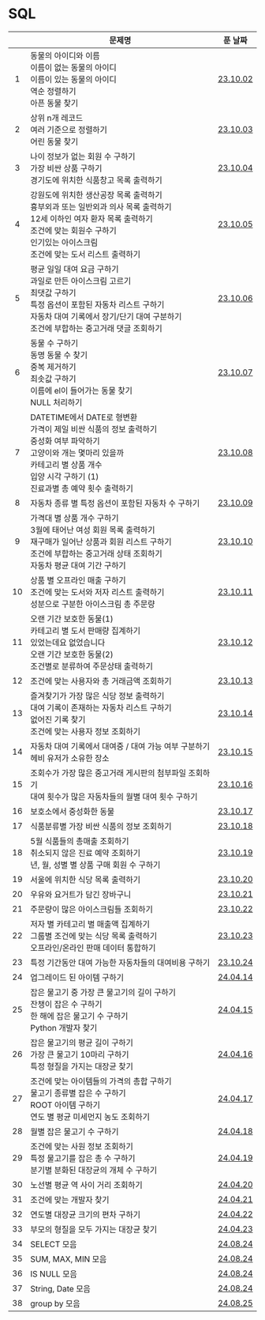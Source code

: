 # SQL

|     | 문제명                                                                                                                                                                                                             |               푼 날짜                |
| :-: | ------------------------------------------------------------------------------------------------------------------------------------------------------------------------------------------------------------------ | :----------------------------------: |
|  1  | 동물의 아이디와 이름<br>이름이 없는 동물의 아이디<br>이름이 있는 동물의 아이디<br>역순 정렬하기<br>아픈 동물 찾기                                                                                                  |       [23.10.02](./231002.sql)       |
|  2  | 상위 n개 레코드<br>여러 기준으로 정렬하기<br>어린 동물 찾기                                                                                                                                                        |       [23.10.03](./231003.sql)       |
|  3  | 나이 정보가 없는 회원 수 구하기<br>가장 비싼 상품 구하기<br>경기도에 위치한 식품창고 목록 출력하기                                                                                                                 |       [23.10.04](./231004.sql)       |
|  4  | 강원도에 위치한 생산공장 목록 출력하기<br>흉부외과 또는 일반외과 의사 목록 출력하기<br>12세 이하인 여자 환자 목록 출력하기<br>조건에 맞는 회원수 구하기<br>인기있는 아이스크림<br>조건에 맞는 도서 리스트 출력하기 |       [23.10.05](./231005.sql)       |
|  5  | 평균 일일 대여 요금 구하기<br>과일로 만든 아이스크림 고르기<br>최댓값 구하기<br>특정 옵션이 포함된 자동차 리스트 구하기<br>자동차 대여 기록에서 장기/단기 대여 구분하기<br>조건에 부합하는 중고거래 댓글 조회하기  |       [23.10.06](./231006.sql)       |
|  6  | 동물 수 구하기<br>동명 동물 수 찾기<br>중복 제거하기<br>최솟값 구하기<br>이름에 el이 들어가는 동물 찾기<br>NULL 처리하기                                                                                           |       [23.10.07](./231007.sql)       |
|  7  | DATETIME에서 DATE로 형변환<br>가격이 제일 비싼 식품의 정보 출력하기<br>중성화 여부 파악하기<br>고양이와 개는 몇마리 있을까<br>카테고리 별 상품 개수<br>입양 시각 구하기 (1)<br>진료과별 총 예약 횟수 출력하기      |       [23.10.08](./231008.sql)       |
|  8  | 자동차 종류 별 특정 옵션이 포함된 자동차 수 구하기                                                                                                                                                                 |       [23.10.09](./231009.sql)       |
|  9  | 가격대 별 상품 개수 구하기<br>3월에 태어난 여성 회원 목록 출력하기<br>재구매가 일어난 상품과 회원 리스트 구하기<br>조건에 부합하는 중고거래 상태 조회하기<br>자동차 평균 대여 기간 구하기                          |       [23.10.10](./231010.sql)       |
| 10  | 상품 별 오프라인 매출 구하기<br>조건에 맞는 도서와 저자 리스트 출력하기<br>성분으로 구분한 아이스크림 총 주문량                                                                                                    |       [23.10.11](./231011.sql)       |
| 11  | 오랜 기간 보호한 동물(1)<br>카테고리 별 도서 판매량 집계하기<br>있었는데요 없었습니다<br>오랜 기간 보호한 동물(2)<br>조건별로 분류하여 주문상태 출력하기                                                           |       [23.10.12](./231012.sql)       |
| 12  | 조건에 맞는 사용자와 총 거래금액 조회하기                                                                                                                                                                          |       [23.10.13](./231013.sql)       |
| 13  | 즐겨찾기가 가장 많은 식당 정보 출력하기<br>대여 기록이 존재하는 자동차 리스트 구하기<br>없어진 기록 찾기<br>조건에 맞는 사용자 정보 조회하기                                                                       |       [23.10.14](./231014.sql)       |
| 14  | 자동차 대여 기록에서 대여중 / 대여 가능 여부 구분하기<br>헤비 유저가 소유한 장소                                                                                                                                   |       [23.10.15](./231015.sql)       |
| 15  | 조회수가 가장 많은 중고거래 게시판의 첨부파일 조회하기<br>대여 횟수가 많은 자동차들의 월별 대여 횟수 구하기                                                                                                        |       [23.10.16](./231016.sql)       |
| 16  | 보호소에서 중성화한 동물                                                                                                                                                                                           |       [23.10.17](./231017.sql)       |
| 17  | 식품분류별 가장 비싼 식품의 정보 조회하기                                                                                                                                                                          |       [23.10.18](./231018.sql)       |
| 18  | 5월 식품들의 총매출 조회하기<br>취소되지 않은 진료 예약 조회하기<br>년, 월, 성별 별 상품 구매 회원 수 구하기                                                                                                       |       [23.10.19](./231019.sql)       |
| 19  | 서울에 위치한 식당 목록 출력하기                                                                                                                                                                                   |       [23.10.20](./231020.sql)       |
| 20  | 우유와 요거트가 담긴 장바구니                                                                                                                                                                                      |       [23.10.21](./231021.sql)       |
| 21  | 주문량이 많은 아이스크림들 조회하기                                                                                                                                                                                |       [23.10.22](./231022.sql)       |
| 22  | 저자 별 카테고리 별 매출액 집계하기<br>그룹별 조건에 맞는 식당 목록 출력하기<br>오프라인/온라인 판매 데이터 통합하기                                                                                               |       [23.10.23](./231023.sql)       |
| 23  | 특정 기간동안 대여 가능한 자동차들의 대여비용 구하기                                                                                                                                                               |       [23.10.24](./231024.sql)       |
| 24  | 업그레이드 된 아이템 구하기                                                                                                                                                                                        |       [24.04.14](./240414.sql)       |
| 25  | 잡은 물고기 중 가장 큰 물고기의 길이 구하기<br>잔챙이 잡은 수 구하기<br>한 해에 잡은 물고기 수 구하기<br>Python 개발자 찾기                                                                                        |       [24.04.15](./240414.sql)       |
| 26  | 잡은 물고기의 평균 길이 구하기<br>가장 큰 물고기 10마리 구하기<br>특정 형질을 가지는 대장균 찾기                                                                                                                   |       [24.04.16](./240416.sql)       |
| 27  | 조건에 맞는 아이템들의 가격의 총합 구하기<br>물고기 종류별 잡은 수 구하기<br>ROOT 아이템 구하기<br>연도 별 평균 미세먼지 농도 조회하기                                                                             |       [24.04.17](./240417.sql)       |
| 28  | 월별 잡은 물고기 수 구하기                                                                                                                                                                                         |       [24.04.18](./240418.sql)       |
| 29  | 조건에 맞는 사원 정보 조회하기<br>특정 물고기를 잡은 총 수 구하기<br>분기별 분화된 대장균의 개체 수 구하기                                                                                                         |       [24.04.19](./240419.sql)       |
| 30  | 노선별 평균 역 사이 거리 조회하기                                                                                                                                                                                  |       [24.04.20](./240420.sql)       |
| 31  | 조건에 맞는 개발자 찾기                                                                                                                                                                                            |       [24.04.21](./240421.sql)       |
| 32  | 연도별 대장균 크기의 편차 구하기                                                                                                                                                                                   |       [24.04.22](./240422.sql)       |
| 33  | 부모의 형질을 모두 가지는 대장균 찾기                                                                                                                                                                              |       [24.04.23](./240423.sql)       |
| 34  | SELECT 모음                                                                                                                                                                                                        |   [24.08.24](./240824_select.sql)    |
| 35  | SUM, MAX, MIN 모음                                                                                                                                                                                                 |     [24.08.24](./240824_sum.sql)     |
| 36  | IS NULL 모음                                                                                                                                                                                                       |   [24.08.24](./240824_isnull.sql)    |
| 37  | String, Date 모음                                                                                                                                                                                                  | [24.08.24](./240824_string,date.sql) |
| 38  | group by 모음                                                                                                                                                                                                           |  [24.08.25](./240825_group_by.sql)   |
